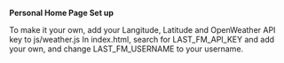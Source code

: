 <b>Personal Home Page Set up</b>

To make it your own, add your Langitude, Latitude and OpenWeather API key to js/weather.js
In index.html, search for LAST_FM_API_KEY and add your own, and change LAST_FM_USERNAME to your username.
